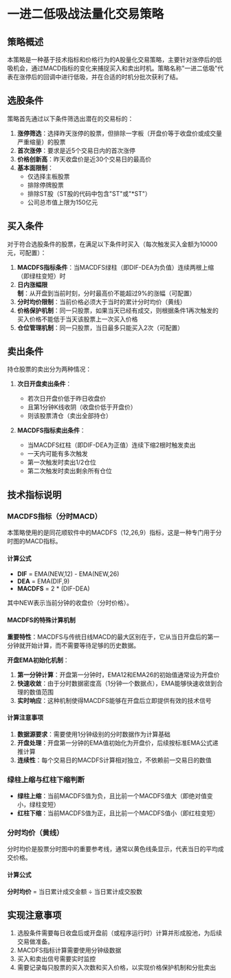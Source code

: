 # 一进二低吸战法量化交易策略

## 策略概述

本策略是一种基于技术指标和价格行为的A股量化交易策略，主要针对涨停后的低吸机会，通过MACD指标的变化来捕捉买入和卖出时机。策略名称"一进二低吸"代表在涨停后的回调中进行低吸，并在合适的时机分批次获利了结。

## 选股条件

策略首先通过以下条件筛选出潜在的交易标的：

1. **涨停筛选**：选择昨天涨停的股票，但排除一字板（开盘价等于收盘价或成交量严重缩量）的股票
2. **首次涨停**：要求是近5个交易日内的首次涨停
3. **价格创新高**：昨天收盘价是近30个交易日的最高价
4. **基本面限制**：
   - 仅选择主板股票
   - 排除停牌股票
   - 排除ST股（ST股的代码中包含"ST"或"*ST"）
   - 公司总市值上限为150亿元

## 买入条件

对于符合选股条件的股票，在满足以下条件时买入（每次触发买入金额为10000元，可配置）：

1. **MACDFS指标条件**：当MACDFS绿柱（即DIF-DEA为负值）连续两根上缩（即绿柱变短）时
2. **日内涨幅限制**：从开盘到当前时刻，分时最高价不能超过9%的涨幅（可配置）
3. **分时均价限制**：当前价格必须大于当时的累计分时均价（黄线）
4. **价格保护机制**：同一只股票，如果当天已经有成交，则根据条件1再次触发的买入价格不能低于当天该股票上一次买入价格
5. **仓位管理机制**：同一只股票，当日最多只能买入2次（可配置）

## 卖出条件

持仓股票的卖出分为两种情况：

1. **次日开盘卖出条件**：
   - 若次日开盘价低于昨日收盘价
   - 且第1分钟K线收阴（收盘价低于开盘价）
   - 则该股票清仓（卖出全部持仓）

2. **MACDFS指标卖出条件**：
   - 当MACDFS红柱（即DIF-DEA为正值）连续下缩2根时触发卖出
   - 一天内可能有多次触发
   - 第一次触发时卖出1/2仓位
   - 第二次触发时卖出剩余所有仓位

## 技术指标说明

### MACDFS指标（分时MACD）

本策略使用的是同花顺软件中的MACDFS（12,26,9）指标，这是一种专门用于分时图的MACD指标。

#### 计算公式

- **DIF** = EMA(NEW,12) - EMA(NEW,26)
- **DEA** = EMA(DIF,9)
- **MACDFS** = 2 * (DIF-DEA)

其中NEW表示当前分钟的收盘价（分时价格）。

#### MACDFS的特殊计算机制

**重要特性**：MACDFS与传统日线MACD的最大区别在于，它从当日开盘后的第一分钟就开始计算，而不需要等待足够的历史数据。

**开盘EMA初始化机制**：
1. **第一分钟计算**：开盘第一分钟时，EMA12和EMA26的初始值通常设为开盘价
2. **快速收敛**：由于分时数据密度高（1分钟一个数据点），EMA能够快速收敛到合理的数值范围
3. **实时响应**：这种机制使得MACDFS能够在开盘后立即提供有效的技术信号

#### 计算注意事项

1. **数据源要求**：需要使用1分钟级别的分时数据作为计算基础
2. **开盘处理**：开盘第一分钟的EMA值初始化为开盘价，后续按标准EMA公式递推计算
3. **连续性**：每个交易日的MACDFS计算相对独立，不依赖前一交易日的数值


### 绿柱上缩与红柱下缩判断

- **绿柱上缩**：当前MACDFS值为负，且比前一个MACDFS值大（即绝对值变小，绿柱变短）
- **红柱下缩**：当前MACDFS值为正，且比前一个MACDFS值小（即红柱变短）

### 分时均价（黄线）

分时均价是股票分时图中的重要参考线，通常以黄色线条显示，代表当日的平均成交价格。

#### 计算公式

**分时均价** = 当日累计成交金额 ÷ 当日累计成交股数


## 实现注意事项

1. 选股条件需要每日收盘后或开盘前（或程序运行时）计算并形成股池，为后续交易做准备。
2. MACDFS指标计算需要使用分钟级数据
3. 买入和卖出信号需要实时监控
4. 需要记录每只股票的买入次数和买入价格，以实现价格保护机制和分批卖出